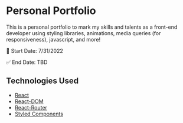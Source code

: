 # Personal Portfolio

This is a personal portfolio to mark my skills and talents as a front-end developer using styling libraries, animations, media queries (for responsiveness), javascript, and more!

:round_pushpin: Start Date: 7/31/2022

:white_check_mark: End Date: TBD
## Technologies Used

- [React](https://reactjs.org/)
- [React-DOM](https://reactjs.org/docs/react-dom.html)
- [React-Router](https://reactrouter.com/)
- [Styled Components](https://styled-components.com/)